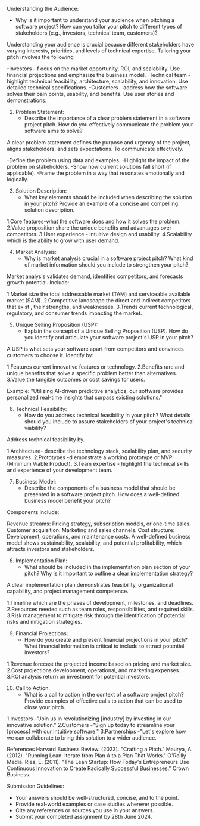  Understanding the Audience:
   - Why is it important to understand your audience when pitching a software project? How can you tailor your pitch to different types of stakeholders (e.g., investors, technical team, customers)?

Understanding your audience is crucial because different stakeholders have varying interests, priorities, and levels of technical expertise. Tailoring your pitch involves the following 

-Investors - f ocus on the market opportunity, ROI, and scalability. Use financial projections and emphasize the business model.
-Technical team - highlight technical feasibility, architecture, scalability, and innovation. Use detailed technical specifications.
-Customers - address how the software solves their pain points, usability, and benefits. Use user stories and demonstrations.


2. Problem Statement:
   - Describe the importance of a clear problem statement in a software project pitch. How do you effectively communicate the problem your software aims to solve?


A clear problem statement defines the purpose and urgency of the project, aligns stakeholders, and sets expectations. To communicate effectively.

-Define the problem  using data and examples.
-Highlight the impact of the problem on stakeholders.
-Show how current solutions fall short (if applicable).
-Frame the problem in a way that resonates emotionally and logically.

3. Solution Description:
   - What key elements should be included when describing the solution in your pitch? Provide an example of a concise and compelling solution description.

1.Core features-what  the software does and how it solves the problem.
2.Value proposition share the unique benefits and advantages over competitors.
3.User experience - intuitive design and usability.
4.Scalability which is the ability to grow with user demand.

4. Market Analysis:
   - Why is market analysis crucial in a software project pitch? What kind of market information should you include to strengthen your pitch?

Market analysis validates demand, identifies competitors, and forecasts growth potential. Include:

1.Market size the total addressable market (TAM) and serviceable available market (SAM).
2.Competitive landscape the direct and indirect competitors that exist , their strengths, and weaknesses.
3.Trends current technological, regulatory, and consumer trends impacting the market.


5. Unique Selling Proposition (USP):
   - Explain the concept of a Unique Selling Proposition (USP). How do you identify and articulate your software project's USP in your pitch?

A USP is what sets your software apart from competitors and convinces customers to choose it. Identify by:

1.Features current innovative features or technology.
2.Benefits rare and unique benefits that solve a specific problem better than alternatives.
3.Value the tangible outcomes or cost savings for users.

Example: "Utilizing AI-driven predictive analytics, our software provides personalized real-time insights that surpass existing solutions."


6. Technical Feasibility:
   - How do you address technical feasibility in your pitch? What details should you include to assure stakeholders of your project's technical viability?


Address technical feasibility by.

1.Architecture- describe the technology stack, scalability plan, and security measures.
2.Prototypes -d emonstrate a working prototype or MVP (Minimum Viable Product).
3.Team expertise - highlight the technical skills and experience of your development team.


7. Business Model:
   - Describe the components of a business model that should be presented in a software project pitch. How does a well-defined business model benefit your pitch?

Components include:

Revenue streams: Pricing strategy, subscription models, or one-time sales.
Customer acquisition: Marketing and sales channels.
Cost structure: Development, operations, and maintenance costs.
A well-defined business model shows sustainability, scalability, and potential profitability, which attracts investors and stakeholders.


8. Implementation Plan:
   - What should be included in the implementation plan section of your pitch? Why is it important to outline a clear implementation strategy?

A clear implementation plan demonstrates feasibility, organizational capability, and project management competence.

1.Timeline which are the phases of development, milestones, and deadlines.
2.Resources needed such as team roles, responsibilities, and required skills.
3.Risk management to mitigate risk through the identification of potential risks and mitigation strategies.

9. Financial Projections:
   - How do you create and present financial projections in your pitch? What financial information is critical to include to attract potential investors?


1.Revenue forecast the projected income based on pricing and market size.
2.Cost projections development, operational, and marketing expenses.
3.ROI analysis return on investment for potential investors.


10. Call to Action:
    - What is a call to action in the context of a software project pitch? Provide examples of effective calls to action that can be used to close your pitch.

1.Investors -"Join us in revolutionizing [industry] by investing in our innovative solution."
2.Customers -"Sign up today to streamline your [process] with our intuitive software."
3.Partnerships -"Let's explore how we can collaborate to bring this solution to a wider audience.

References
Harvard Business Review. (2023). "Crafting a Pitch." 
Maurya, A. (2012). "Running Lean: Iterate from Plan A to a Plan That Works." O'Reilly Media.
Ries, E. (2011). "The Lean Startup: How Today's Entrepreneurs Use Continuous Innovation to Create Radically Successful Businesses." Crown Business.


 Submission Guidelines:
- Your answers should be well-structured, concise, and to the point.
- Provide real-world examples or case studies wherever possible.
- Cite any references or sources you use in your answers.
- Submit your completed assignment by 28th June 2024.

